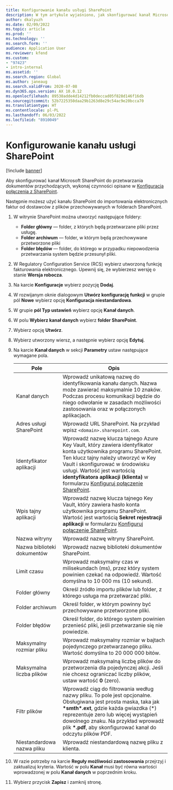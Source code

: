 ```yaml
---
title: Konfigurowanie kanału usługi SharePoint
description: W tym artykule wyjaśniono, jak skonfigurować kanał Microsoft SharePoint do przetwarzania przychodzących faktur elektronicznych.
author: dkalyuzh
ms.date: 02/09/2022
ms.topic: article
ms.prod: ''
ms.technology: ''
ms.search.form: ''
audience: Application User
ms.reviewer: kfend
ms.custom:
- "97423"
- intro-internal
ms.assetid: ''
ms.search.region: Global
ms.author: janeaug
ms.search.validFrom: 2020-07-08
ms.dyn365.ops.version: AX 10.0.12
ms.openlocfilehash: 89538adde4d14212fb0deccad05f828d146f16db
ms.sourcegitcommit: 52b7225350daa29b1263d8e29c54ac9e20bcca70
ms.translationtype: HT
ms.contentlocale: pl-PL
ms.lasthandoff: 06/03/2022
ms.locfileid: "8910049"
---
```

# <a name="configure-a-sharepoint-channel"></a>Konfigurowanie kanału usługi SharePoint

[!include [banner](../includes/banner.md)]

Aby skonfigurować kanał Microsoft SharePoint do przetwarzania dokumentów przychodzących, wykonaj czynności opisane w [Konfiguracja połączenia z SharePoint](e-invoicing-create-sharepoint-connection.md).

Następnie możesz użyć kanału SharePoint do importowania elektronicznych faktur od dostawców z plików przechowywanych w folderach SharePoint.

1. W witrynie SharePoint można utworzyć następujące foldery:

    - **Folder główny** — folder, z których będą przetwarzane pliki przez usługę.
    - **Folder archiwum** — folder, w którym będą przechowywane przetworzone pliki
    - **Folder błędów** — folder, do którego w przypadku niepowodzenia przetwarzania system będzie przesunył pliki.

2. W Regulatory Configuration Service (RCS) wybierz utworzoną funkcję fakturowania elektronicznego. Upewnij się, że wybierzesz wersję o stanie **Wersja robocza**.
3. Na karcie **Konfiguracje** wybierz pozycję **Dodaj**.
4. W rozwijanym oknie dialogowym **Utwórz konfigurację funkcji** w grupie pól **Nowe** wybierz opcję **Konfiguracja niestandardowa**.
5. W grupie **pól Typ ustawień** wybierz opcję **Kanał danych**.
6. W polu **Wybierz kanał danych** wybierz **folder SharePoint**.
7. Wybierz opcję **Utwórz**.
8. Wybierz utworzony wiersz, a następnie wybierz opcję **Edytuj**.
9. Na karcie **Kanał danych** w sekcji **Parametry** ustaw następujące wymagane pola.

    | Pole                 | Opis |
    |-----------------------|-------------|
    | Kanał danych          | Wprowadź unikatową nazwę do identyfikowania kanału danych. Nazwa może zawierać maksymalnie 10 znaków. Podczas procesu komunikacji będzie do niego odwołanie w zasadach możliwości zastosowania oraz w połączonych aplikacjach. |
    | Adres usługi SharePoint    | Wprowadź URL SharePoint. Na przykład wpisz `<domain>.sharepoint.com`. |
    | Identyfikator aplikacji        | Wprowadź nazwę klucza tajnego Azure Key Vault, który zawiera identyfikator konta użytkownika programu SharePoint. Ten klucz tajny należy utworzyć w Key Vault i skonfigurować w środowisku usługi. Wartość jest wartością **identyfikatora aplikacji (klienta)** w formularzu [Konfiguruj połączenie SharePoint](e-invoicing-create-sharepoint-connection.md). |
    | Wpis tajny aplikacji    | Wprowadź nazwę klucza tajnego Key Vault, który zawiera hasło konta użytkownika programu SharePoint. Wartość jest wartością **Sekret rejestracji aplikacji** w formularzu [Konfiguruj połączenie SharePoint](e-invoicing-create-sharepoint-connection.md). |
    | Nazwa witryny             | Wprowadź nazwę witryny SharePoint. |
    | Nazwa biblioteki dokumentów | Wprowadź nazwę biblioteki dokumentów SharePoint. |
    | Limit czasu               | Wprowadź maksymalny czas w milisekundach (ms), przez który system powinien czekać na odpowiedź. Wartość domyślna to 10 000 ms (10 sekund). |
    | Folder główny           | Określ źródło importu plików lub folder, z którego usługa ma przetwarzać pliki. |
    | Folder archiwum        | Określ folder, w którym powinny być przechowywane przetworzone pliki. |
    | Folder błędów          | Określ folder, do którego system powinien przenieść pliki, jeśli przetwarzanie się nie powiedzie. |
    | Maksymalny rozmiar pliku         | Wprowadź maksymalny rozmiar w bajtach pojedynczego przetwarzanego pliku. Wartość domyślna to 20 000 000 bitów. |
    | Maksymalna liczba plików      | Wprowadź maksymalną liczbę plików do przetworzenia dla pojedynczej akcji. Jeśli nie chcesz ograniczać liczby plików, ustaw wartość **0** (zero). |
    | Filtr plików           | Wprowadź ciąg do filtrowania według nazwy pliku. To pole jest opcjonalne. Obsługiwana jest prosta maska, taka jak **\*smth\*.ext**, gdzie każda gwiazdka (\*) reprezentuje zero lub więcej wystąpień dowolnego znaku. Na przykład wprowadź plik **\*.pdf**, aby skonfigurować kanał do odczytu plików PDF. |
    | Niestandardowa nazwa pliku      | Wprowadź niestandardową nazwę pliku z klienta. |

10. W razie potrzeby na karcie **Reguły możliwości zastosowania** przejrzyj i zaktualizuj kryteria. Wartość w polu **Kanał** musi być równa wartości wprowadzonej w polu **Kanał danych** w poprzednim kroku.
11. Wybierz przycisk **Zapisz** i zamknij stronę.
